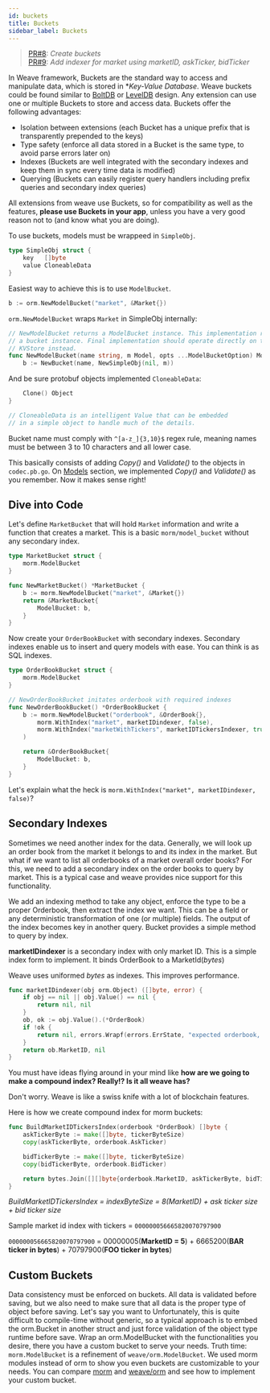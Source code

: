 ```yaml
---
id: buckets
title: Buckets
sidebar_label: Buckets
---
```


> [PR#8](https://github.com/iov-one/tutorial/pull/8): _Create buckets_
\
[PR#9](https://github.com/iov-one/tutorial/pull/9): _Add indexer for market using marketID, askTicker, bidTicker_

In Weave framework, Buckets are the standard way to access and manipulate data, which is stored in **Key-Value Database*. Weave buckets could be found similar to [BoltDB](https://github.com/boltdb/bolt#using-buckets "Bolt Repo") or [LevelDB](https://github.com/google/leveldb "LevelDB Repo") design. Any extension can use one or multiple Buckets to store and access data. Buckets offer the following advantages:

- Isolation between extensions (each Bucket has a unique prefix that is transparently prepended to the keys)
- Type safety (enforce all data stored in a Bucket is the same type, to avoid parse errors later on)
- Indexes (Buckets are well integrated with the secondary indexes and keep them in sync every time data is modified)
- Querying (Buckets can easily register query handlers including prefix queries and secondary index queries)

All extensions from weave use Buckets, so for compatibility as well as the features, **please use Buckets in your app**, unless you have a very good reason not to (and know what you are doing).

To use buckets, models must be wrappeed in `SimpleObj`.

```go
type SimpleObj struct {
    key   []byte
    value CloneableData
}
```

Easiest way to achieve this is to use `ModelBucket`.

```go
b := orm.NewModelBucket("market", &Market{})
```

`orm.NewModelBucket` wraps `Market` in SimpleObj internally:

```go
// NewModelBucket returns a ModelBucket instance. This implementation relies on
// a bucket instance. Final implementation should operate directly on the
// KVStore instead.
func NewModelBucket(name string, m Model, opts ...ModelBucketOption) ModelBucket {
    b := NewBucket(name, NewSimpleObj(nil, m))
```

And be sure protobuf objects implemented `CloneableData`:

```go
    Clone() Object
}

// CloneableData is an intelligent Value that can be embedded
// in a simple object to handle much of the details.
```

Bucket name must comply with `^[a-z_]{3,10}$` regex rule, meaning names must be between 3 to 10 characters and all lower case.

This basically consists of adding _Copy()_ and _Validate()_ to the objects in `codec.pb.go`. On [Models](weave-tutorial/04-models.md) section, we implemented _Copy()_ and _Validate()_ as you remember. Now it makes sense right!

## Dive into Code

Let's define `MarketBucket` that will hold `Market` information and write a function that creates a market. This is a basic `morm/model_bucket` without any secondary index.

```go
type MarketBucket struct {
    morm.ModelBucket
}

func NewMarketBucket() *MarketBucket {
    b := morm.NewModelBucket("market", &Market{})
    return &MarketBucket{
        ModelBucket: b,
    }
}
```

Now create your `OrderBookBucket` with secondary indexes. Secondary indexes enable us to insert and query models with ease. You can think is as SQL indexes.

```go
type OrderBookBucket struct {
    morm.ModelBucket
}

// NewOrderBookBucket initates orderbook with required indexes
func NewOrderBookBucket() *OrderBookBucket {
    b := morm.NewModelBucket("orderbook", &OrderBook{},
        morm.WithIndex("market", marketIDindexer, false),
        morm.WithIndex("marketWithTickers", marketIDTickersIndexer, true),
    )

    return &OrderBookBucket{
        ModelBucket: b,
    }
}
```

Let's explain what the heck is `morm.WithIndex("market", marketIDindexer, false)`?

## Secondary Indexes

Sometimes we need another index for the data. Generally, we will look up an order book from the market it belongs to and its index in the market. But what if we want to list all orderbooks of a market overall order books? For this, we need to add a secondary index on the order books to query by market. This is a typical case and weave provides nice support for this functionality.

We add an indexing method to take any object, enforce the type to be a proper Orderbook, then extract the index we want. This can be a field or any deterministic transformation of one (or multiple) fields. The output of the index becomes key in another query. Bucket provides a simple method to query by index.

**marketIDindexer** is a secondary index with only market ID. This is a simple index form to implement.
It binds OrderBook to a MarketId(*bytes*)

Weave uses uniformed *bytes* as indexes. This improves performance.

```go
func marketIDindexer(obj orm.Object) ([]byte, error) {
    if obj == nil || obj.Value() == nil {
        return nil, nil
    }
    ob, ok := obj.Value().(*OrderBook)
    if !ok {
        return nil, errors.Wrapf(errors.ErrState, "expected orderbook, got %T", obj.Value())
    }
    return ob.MarketID, nil
}
```

You must have ideas flying around in your mind like **how are we going to make a compound index? Really!? Is it all weave has?**

Don't worry. Weave is like a swiss knife with a lot of blockchain features.

Here is how we create compound index for morm buckets:

```go
func BuildMarketIDTickersIndex(orderbook *OrderBook) []byte {
    askTickerByte := make([]byte, tickerByteSize)
    copy(askTickerByte, orderbook.AskTicker)

    bidTickerByte := make([]byte, tickerByteSize)
    copy(bidTickerByte, orderbook.BidTicker)

    return bytes.Join([][]byte{orderbook.MarketID, askTickerByte, bidTickerByte}, nil)
}
```

*BuildMarketIDTickersIndex = indexByteSize = 8(MarketID) + ask ticker size + bid ticker size*

Sample market id index with tickers = `000000056665820070797900`

`000000056665820070797900` = 00000005(**MarketID = 5**) + 6665200(**BAR ticker in bytes**) + 70797900(**FOO ticker in bytes**)

## Custom Buckets

Data consistency must be enforced on buckets. All data is validated before saving, but we also need to make sure that all data is the proper type of object before saving. Let's say you want to Unfortunately, this is quite difficult to compile-time without generic, so a typical approach is to embed the orm.Bucket in another struct and just force validation of the object type runtime before save. Wrap an orm.ModelBucket with the functionalities you desire, there you have a custom bucket to serve your needs.
Truth time: `morm.ModelBucket` is a refinement of `weave/orm.ModelBucket`. We used morm modules instead of orm to show you even buckets are customizable to your needs. You can compare [morm](https://github.com/iov-one/tutorial/blob/master/morm/model_bucket.go#L40) and [weave/orm](https://github.com/iov-one/weave/tree/master/orm) and see how to implement your custom bucket.
